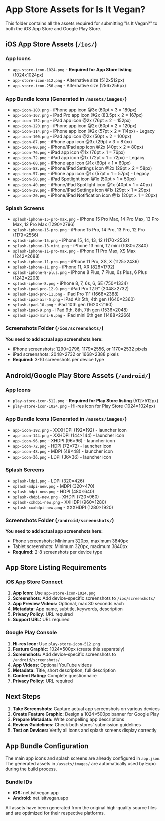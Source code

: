# App Store Assets for Is It Vegan?

This folder contains all the assets required for submitting "Is It Vegan?" to both the iOS App Store and Google Play Store.

## iOS App Store Assets (`/ios/`)

### App Icons
- `app-store-icon-1024.png` - **Required for App Store listing** (1024x1024px)
- `app-store-icon-512.png` - Alternative size (512x512px)
- `app-store-icon-256.png` - Alternative size (256x256px)

### App Bundle Icons (Generated in `/assets/images/`)
- `app-icon-180.png` - iPhone app icon @3x (60pt × 3 = 180px)
- `app-icon-167.png` - iPad Pro app icon @2x (83.5pt × 2 = 167px)
- `app-icon-152.png` - iPad app icon @2x (76pt × 2 = 152px)
- `app-icon-120.png` - iPhone app icon @2x (60pt × 2 = 120px)
- `app-icon-114.png` - iPhone app icon @2x (57pt × 2 = 114px) - Legacy
- `app-icon-100.png` - iPad app icon @2x (50pt × 2 = 100px)
- `app-icon-87.png` - iPhone app icon @3x (29pt × 3 = 87px)
- `app-icon-80.png` - iPhone/iPad app icon @2x (40pt × 2 = 80px)
- `app-icon-76.png` - iPad app icon @1x (76pt × 1 = 76px)
- `app-icon-72.png` - iPad app icon @1x (72pt × 1 = 72px) - Legacy
- `app-icon-60.png` - iPhone app icon @1x (60pt × 1 = 60px)
- `app-icon-58.png` - iPhone/iPad Settings icon @2x (29pt × 2 = 58px)
- `app-icon-57.png` - iPhone app icon @1x (57pt × 1 = 57px) - Legacy
- `app-icon-50.png` - iPad Spotlight icon @1x (50pt × 1 = 50px)
- `app-icon-40.png` - iPhone/iPad Spotlight icon @1x (40pt × 1 = 40px)
- `app-icon-29.png` - iPhone/iPad Settings icon @1x (29pt × 1 = 29px)
- `app-icon-20.png` - iPhone/iPad Notification icon @1x (20pt × 1 = 20px)

### Splash Screens
- `splash-iphone-15-pro-max.png` - iPhone 15 Pro Max, 14 Pro Max, 13 Pro Max, 12 Pro Max (1290×2796)
- `splash-iphone-15-pro.png` - iPhone 15 Pro, 14 Pro, 13 Pro, 12 Pro (1179×2556)
- `splash-iphone-15.png` - iPhone 15, 14, 13, 12 (1170×2532)
- `splash-iphone-13-mini.png` - iPhone 13 mini, 12 mini (1080×2340)
- `splash-iphone-11-pro-max.png` - iPhone 11 Pro Max, XS Max (1242×2688)
- `splash-iphone-11-pro.png` - iPhone 11 Pro, XS, X (1125×2436)
- `splash-iphone-11.png` - iPhone 11, XR (828×1792)
- `splash-iphone-8-plus.png` - iPhone 8 Plus, 7 Plus, 6s Plus, 6 Plus (1242×2208)
- `splash-iphone-8.png` - iPhone 8, 7, 6s, 6, SE (750×1334)
- `splash-ipad-pro-12-9.png` - iPad Pro 12.9" (2048×2732)
- `splash-ipad-pro-11.png` - iPad Pro 11" (1668×2388)
- `splash-ipad-air-5.png` - iPad Air 5th, 4th gen (1640×2360)
- `splash-ipad-10.png` - iPad 10th gen (1620×2160)
- `splash-ipad-9.png` - iPad 9th, 8th, 7th gen (1536×2048)
- `splash-ipad-mini-6.png` - iPad mini 6th gen (1488×2266)

### Screenshots Folder (`/ios/screenshots/`)
**You need to add actual app screenshots here:**
- iPhone screenshots: 1290×2796, 1179×2556, or 1170×2532 pixels
- iPad screenshots: 2048×2732 or 1668×2388 pixels
- **Required:** 3-10 screenshots per device type

## Android/Google Play Store Assets (`/android/`)

### App Icons
- `play-store-icon-512.png` - **Required for Play Store listing** (512×512px)
- `play-store-icon-1024.png` - Hi-res icon for Play Store (1024×1024px)

### App Bundle Icons (Generated in `/assets/images/`)
- `app-icon-192.png` - XXXHDPI (192×192) - launcher icon
- `app-icon-144.png` - XXHDPI (144×144) - launcher icon
- `app-icon-96.png` - XHDPI (96×96) - launcher icon
- `app-icon-72.png` - HDPI (72×72) - launcher icon
- `app-icon-48.png` - MDPI (48×48) - launcher icon
- `app-icon-36.png` - LDPI (36×36) - launcher icon

### Splash Screens
- `splash-ldpi.png` - LDPI (320×426)
- `splash-mdpi-new.png` - MDPI (320×470)
- `splash-hdpi-new.png` - HDPI (480×640)
- `splash-xhdpi-new.png` - XHDPI (720×960)
- `splash-xxhdpi-new.png` - XXHDPI (960×1280)
- `splash-xxxhdpi-new.png` - XXXHDPI (1280×1920)

### Screenshots Folder (`/android/screenshots/`)
**You need to add actual app screenshots here:**
- Phone screenshots: Minimum 320px, maximum 3840px
- Tablet screenshots: Minimum 320px, maximum 3840px
- **Required:** 2-8 screenshots per device type

## App Store Listing Requirements

### iOS App Store Connect
1. **App Icon:** Use `app-store-icon-1024.png`
2. **Screenshots:** Add device-specific screenshots to `/ios/screenshots/`
3. **App Preview Videos:** Optional, max 30 seconds each
4. **Metadata:** App name, subtitle, keywords, description
5. **Privacy Policy:** URL required
6. **Support URL:** URL required

### Google Play Console
1. **Hi-res Icon:** Use `play-store-icon-512.png`
2. **Feature Graphic:** 1024×500px (create this separately)
3. **Screenshots:** Add device-specific screenshots to `/android/screenshots/`
4. **App Videos:** Optional YouTube videos
5. **Metadata:** Title, short description, full description
6. **Content Rating:** Complete questionnaire
7. **Privacy Policy:** URL required

## Next Steps

1. **Take Screenshots:** Capture actual app screenshots on various devices
2. **Create Feature Graphic:** Design a 1024×500px banner for Google Play
3. **Prepare Metadata:** Write compelling app descriptions
4. **Review Guidelines:** Check both stores' submission guidelines
5. **Test on Devices:** Verify all icons and splash screens display correctly

## App Bundle Configuration

The main app icons and splash screens are already configured in `app.json`. The generated assets in `/assets/images/` are automatically used by Expo during the build process.

### Bundle IDs
- **iOS:** net.isitvegan.app
- **Android:** net.isitvegan.app

All assets have been generated from the original high-quality source files and are optimized for their respective platforms.